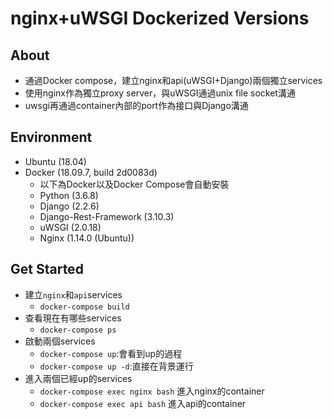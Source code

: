 # nginx+uWSGI Dockerized Versions
## About
- 通過Docker compose，建立nginx和api(uWSGI+Django)兩個獨立services
- 使用nginx作為獨立proxy server，與uWSGI通過unix file socket溝通
- uwsgi再通過container內部的port作為接口與Django溝通

## Environment
- Ubuntu (18.04)
- Docker (18.09.7, build 2d0083d)
  - 以下為Docker以及Docker Compose會自動安裝
  - Python (3.6.8)
  - Django (2.2.6)
  - Django-Rest-Framework (3.10.3)
  - uWSGI (2.0.18)
  - Nginx (1.14.0 (Ubuntu)) 

## Get Started
- 建立`nginx`和`api`services
  - `docker-compose build`
- 查看現在有哪些services
  - `docker-compose ps`
- 啟動兩個services
  - `docker-compose up`:會看到up的過程
  - `docker-compose up -d`:直接在背景運行
- 進入兩個已經up的services
  - `docker-compose exec nginx bash` 進入nginx的container
  - `docker-compose exec api bash` 進入api的container